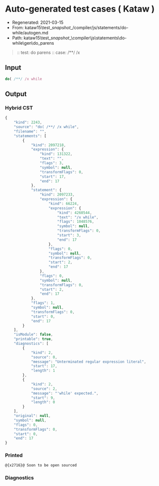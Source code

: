 # Auto-generated test cases ( Kataw )
- Regenerated: 2021-03-15
- From: kataw15\test\__snapshot__/compiler/js/statements/do-while/autogen.md
- Path: kataw15\test\__snapshot__\compiler\js\statements\do-while\gen\do_parens
> :: test: do parens
> :: case: /**/ /x
## Input

`````js
do( /**/ /x while
`````

## Output

### Hybrid CST

```javascript
{
    "kind": 2243,
    "source": "do( /**/ /x while",
    "filename": "",
    "statements": [
        {
            "kind": 2097218,
            "expression": {
                "kind": 131322,
                "text": "",
                "flags": 3,
                "symbol": null,
                "transformFlags": 0,
                "start": 17,
                "end": 17
            },
            "statement": {
                "kind": 2097233,
                "expression": {
                    "kind": 66224,
                    "expression": {
                        "kind": 4260544,
                        "text": "/x while",
                        "flags": 1048576,
                        "symbol": null,
                        "transformFlags": 0,
                        "start": 3,
                        "end": 17
                    },
                    "flags": 0,
                    "symbol": null,
                    "transformFlags": 0,
                    "start": 2,
                    "end": 17
                },
                "flags": 0,
                "symbol": null,
                "transformFlags": 0,
                "start": 2,
                "end": 17
            },
            "flags": 1,
            "symbol": null,
            "transformFlags": 0,
            "start": 0,
            "end": 17
        }
    ],
    "isModule": false,
    "printable": true,
    "diagnostics": [
        {
            "kind": 2,
            "source": 0,
            "message": "Unterminated regular expression literal",
            "start": 17,
            "length": 1
        },
        {
            "kind": 2,
            "source": 2,
            "message": "'while' expected.",
            "start": 9,
            "length": 0
        }
    ],
    "original": null,
    "symbol": null,
    "flags": 0,
    "transformFlags": 0,
    "start": 0,
    "end": 17
}
```

### Printed

```javascript
@{x2716}@ Soon to be open sourced
```

### Diagnostics

```javascript

```

